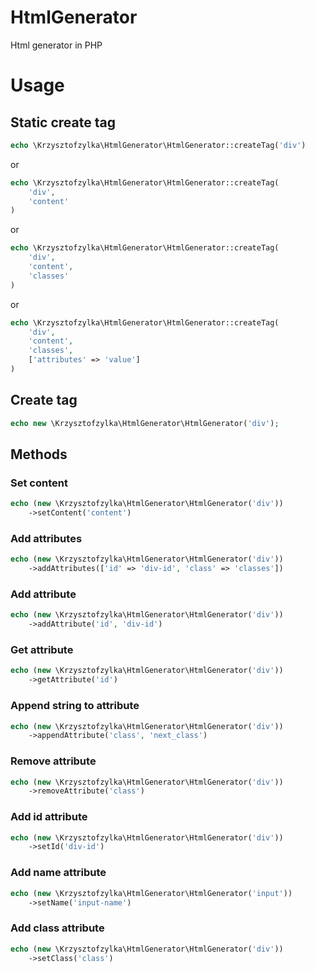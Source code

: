 # HtmlGenerator
Html generator in PHP

# Usage
## Static create tag
```php
echo \Krzysztofzylka\HtmlGenerator\HtmlGenerator::createTag('div')
```
or
```php
echo \Krzysztofzylka\HtmlGenerator\HtmlGenerator::createTag(
    'div',
    'content'
)
```
or
```php
echo \Krzysztofzylka\HtmlGenerator\HtmlGenerator::createTag(
    'div',
    'content',
    'classes'
)
```
or
```php
echo \Krzysztofzylka\HtmlGenerator\HtmlGenerator::createTag(
    'div',
    'content',
    'classes',
    ['attributes' => 'value']
)
```
## Create tag
```php
echo new \Krzysztofzylka\HtmlGenerator\HtmlGenerator('div');
```
## Methods
### Set content
```php
echo (new \Krzysztofzylka\HtmlGenerator\HtmlGenerator('div'))
    ->setContent('content')
```
### Add attributes
```php
echo (new \Krzysztofzylka\HtmlGenerator\HtmlGenerator('div'))
    ->addAttributes(['id' => 'div-id', 'class' => 'classes'])
```
### Add attribute
```php
echo (new \Krzysztofzylka\HtmlGenerator\HtmlGenerator('div'))
    ->addAttribute('id', 'div-id')
```
### Get attribute
```php
echo (new \Krzysztofzylka\HtmlGenerator\HtmlGenerator('div'))
    ->getAttribute('id')
```
### Append string to attribute
```php
echo (new \Krzysztofzylka\HtmlGenerator\HtmlGenerator('div'))
    ->appendAttribute('class', 'next_class')
```
### Remove attribute
```php
echo (new \Krzysztofzylka\HtmlGenerator\HtmlGenerator('div'))
    ->removeAttribute('class')
```
### Add id attribute
```php
echo (new \Krzysztofzylka\HtmlGenerator\HtmlGenerator('div'))
    ->setId('div-id')
```
### Add name attribute
```php
echo (new \Krzysztofzylka\HtmlGenerator\HtmlGenerator('input'))
    ->setName('input-name')
```
### Add class attribute
```php
echo (new \Krzysztofzylka\HtmlGenerator\HtmlGenerator('div'))
    ->setClass('class')
```
